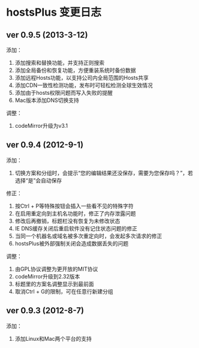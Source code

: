 hostsPlus 变更日志
====================

## ver 0.9.5 (2013-3-12)

添加：

1. 添加搜索和替换功能，并支持正则搜索
2. 添加全局备份和恢复功能，方便重装系统时备份数据
3. 添加远程Hosts功能，以支持公司内全局范围的Hosts共享
4. 添加CDN一致性检测功能，发布时可轻松检测全球生效情况
5. 添加由于hosts权限问题而写入失败的提醒
6. Mac版本添加DNS切换支持

调整：

1. codeMirror升级为v3.1

## ver 0.9.4 (2012-9-1)

添加：

1. 切换方案和分组时，会提示“您的编辑结果还没保存，需要为您保存吗？”，若选择“是”会自动保存

修正：

1. 按Ctrl + P等特殊按钮会插入一些看不见的特殊字符
2. 在启用重定向到主机名功能时，修正了内存泄露问题
3. 修改后再撤销，标题栏没有恢复为未修改状态
4. IE DNS缓存关闭后重启软件没有记住状态问题的修正
5. 当同一个机器名或域名被多次重定向时，会发起多次请求的修正
6. hostsPlus被外部强制关闭会造成数据丢失的问题

调整：

1. 由GPL协议调整为更开放的MIT协议
2. codeMirror升级到2.32版本
3. 标题里的方案名调整显示到最前面
4. 取消Ctrl + G的限制，可在任意行新建分组


## ver 0.9.3 (2012-8-7)

添加：

1. 添加Linux和Mac两个平台的支持